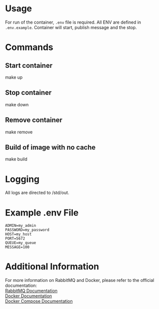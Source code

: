 # Usage
For run of the container, `.env` file is required. All ENV are defined in `.env.example`. Container will start, publish message and the stop.

# Commands

## Start container
make up

## Stop container
make down

## Remove container
make remove

## Build of image with no cache
make build

# Logging
All logs are directed to /std/out.

# Example .env File
```
ADMIN=my_admin
PASSWORD=my_password
HOST=my_host
PORT=5672
QUEUE=my_queue
MESSAGE=100
```

# Additional Information
For more information on RabbitMQ and Docker, please refer to the official documentation: \
[RabbitMQ Documentation](https://www.rabbitmq.com/) \
[Docker Documentation](https://docs.docker.com/) \
[Docker Compose Documentation](https://docs.docker.com/compose/)